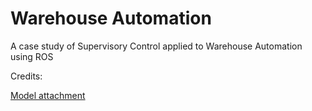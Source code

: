 # Warehouse Automation

A case study of Supervisory Control applied to Warehouse Automation using ROS

Credits:

[Model attachment](https://github.com/Boeing/gazebo_model_attachment_plugin)
